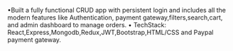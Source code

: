 •Built a fully functional CRUD app with persistent login and includes all the
modern features like Authentication, payment gateway,filters,search,cart,
and admin dashboard to manage orders.
• TechStack: React,Express,Mongodb,Redux,JWT,Bootstrap,HTML/CSS and
Paypal payment gateway.

